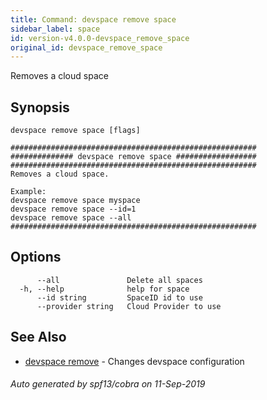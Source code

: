 ```yaml
---
title: Command: devspace remove space
sidebar_label: space
id: version-v4.0.0-devspace_remove_space
original_id: devspace_remove_space
---
```



Removes a cloud space

## Synopsis


```
devspace remove space [flags]
```

```
#######################################################
############## devspace remove space ##################
#######################################################
Removes a cloud space.

Example:
devspace remove space myspace
devspace remove space --id=1
devspace remove space --all
#######################################################
```
## Options

```
      --all               Delete all spaces
  -h, --help              help for space
      --id string         SpaceID id to use
      --provider string   Cloud Provider to use
```

## See Also

* [devspace remove](/docs/cli/commands/devspace_remove)	 - Changes devspace configuration

###### Auto generated by spf13/cobra on 11-Sep-2019
